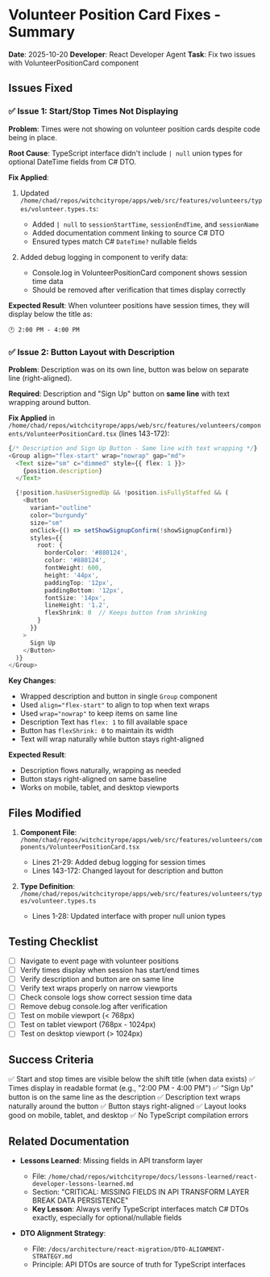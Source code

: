 # Volunteer Position Card Fixes - Summary

**Date**: 2025-10-20
**Developer**: React Developer Agent
**Task**: Fix two issues with VolunteerPositionCard component

## Issues Fixed

### ✅ Issue 1: Start/Stop Times Not Displaying

**Problem**: Times were not showing on volunteer position cards despite code being in place.

**Root Cause**: TypeScript interface didn't include `| null` union types for optional DateTime fields from C# DTO.

**Fix Applied**:
1. Updated `/home/chad/repos/witchcityrope/apps/web/src/features/volunteers/types/volunteer.types.ts`:
   - Added `| null` to `sessionStartTime`, `sessionEndTime`, and `sessionName`
   - Added documentation comment linking to source C# DTO
   - Ensured types match C# `DateTime?` nullable fields

2. Added debug logging in component to verify data:
   - Console.log in VolunteerPositionCard component shows session time data
   - Should be removed after verification that times display correctly

**Expected Result**: When volunteer positions have session times, they will display below the title as:
```
🕐 2:00 PM - 4:00 PM
```

### ✅ Issue 2: Button Layout with Description

**Problem**: Description was on its own line, button was below on separate line (right-aligned).

**Required**: Description and "Sign Up" button on **same line** with text wrapping around button.

**Fix Applied** in `/home/chad/repos/witchcityrope/apps/web/src/features/volunteers/components/VolunteerPositionCard.tsx` (lines 143-172):

```typescript
{/* Description and Sign Up Button - Same line with text wrapping */}
<Group align="flex-start" wrap="nowrap" gap="md">
  <Text size="sm" c="dimmed" style={{ flex: 1 }}>
    {position.description}
  </Text>

  {!position.hasUserSignedUp && !position.isFullyStaffed && (
    <Button
      variant="outline"
      color="burgundy"
      size="sm"
      onClick={() => setShowSignupConfirm(!showSignupConfirm)}
      styles={{
        root: {
          borderColor: '#880124',
          color: '#880124',
          fontWeight: 600,
          height: '44px',
          paddingTop: '12px',
          paddingBottom: '12px',
          fontSize: '14px',
          lineHeight: '1.2',
          flexShrink: 0  // Keeps button from shrinking
        }
      }}
    >
      Sign Up
    </Button>
  )}
</Group>
```

**Key Changes**:
- Wrapped description and button in single `Group` component
- Used `align="flex-start"` to align to top when text wraps
- Used `wrap="nowrap"` to keep items on same line
- Description Text has `flex: 1` to fill available space
- Button has `flexShrink: 0` to maintain its width
- Text will wrap naturally while button stays right-aligned

**Expected Result**:
- Description flows naturally, wrapping as needed
- Button stays right-aligned on same baseline
- Works on mobile, tablet, and desktop viewports

## Files Modified

1. **Component File**: `/home/chad/repos/witchcityrope/apps/web/src/features/volunteers/components/VolunteerPositionCard.tsx`
   - Lines 21-29: Added debug logging for session times
   - Lines 143-172: Changed layout for description and button

2. **Type Definition**: `/home/chad/repos/witchcityrope/apps/web/src/features/volunteers/types/volunteer.types.ts`
   - Lines 1-28: Updated interface with proper null union types

## Testing Checklist

- [ ] Navigate to event page with volunteer positions
- [ ] Verify times display when session has start/end times
- [ ] Verify description and button are on same line
- [ ] Verify text wraps properly on narrow viewports
- [ ] Check console logs show correct session time data
- [ ] Remove debug console.log after verification
- [ ] Test on mobile viewport (< 768px)
- [ ] Test on tablet viewport (768px - 1024px)
- [ ] Test on desktop viewport (> 1024px)

## Success Criteria

✅ Start and stop times are visible below the shift title (when data exists)
✅ Times display in readable format (e.g., "2:00 PM - 4:00 PM")
✅ "Sign Up" button is on the same line as the description
✅ Description text wraps naturally around the button
✅ Button stays right-aligned
✅ Layout looks good on mobile, tablet, and desktop
✅ No TypeScript compilation errors

## Related Documentation

- **Lessons Learned**: Missing fields in API transform layer
  - File: `/home/chad/repos/witchcityrope/docs/lessons-learned/react-developer-lessons-learned.md`
  - Section: "CRITICAL: MISSING FIELDS IN API TRANSFORM LAYER BREAK DATA PERSISTENCE"
  - **Key Lesson**: Always verify TypeScript interfaces match C# DTOs exactly, especially for optional/nullable fields

- **DTO Alignment Strategy**:
  - File: `/docs/architecture/react-migration/DTO-ALIGNMENT-STRATEGY.md`
  - Principle: API DTOs are source of truth for TypeScript interfaces
